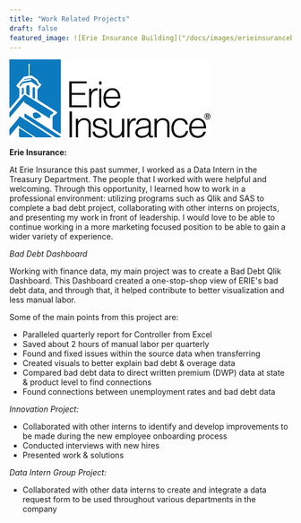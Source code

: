 ```yaml
---
title: "Work Related Projects"
draft: false
featured_image: ![Erie Insurance Building]("/docs/images/erieinsurancebuilding.jpg")
---
```

![Erie Insurance Logo](/static/erieinsurancelogo.png)


**Erie Insurance:**

At Erie Insurance this past summer, I worked as a Data Intern in the Treasury Department.
The people that I worked with were helpful and welcoming. Through this opportunity, I learned how to work in a professional environment: utilizing programs such as Qlik and SAS to complete a bad debt project, collaborating with other interns on projects, and presenting my work in front of leadership. I would love to be able to continue working in a more marketing focused position to be able to gain a wider variety of experience.

*Bad Debt Dashboard*

Working with finance data, my main project was to create a Bad Debt Qlik Dashboard. This Dashboard created a one-stop-shop view of ERIE's bad debt data, and through that, it helped contribute to better visualization and less manual labor.

Some of the main points from this project are:
- Paralleled quarterly report for Controller from Excel
- Saved about 2 hours of manual labor per quarterly
- Found and fixed issues within the source data when transferring
- Created visuals to better explain bad debt & overage data
- Compared bad debt data to direct written premium (DWP) data at state & product level to find connections
- Found connections between unemployment rates and bad debt data

*Innovation Project:*

- Collaborated with other interns to identify and develop improvements to be made during the new employee onboarding process
- Conducted interviews with new hires
- Presented work & solutions

*Data Intern Group Project:*

- Collaborated with other data interns to create and integrate a data request form to be used throughout various departments in the company
